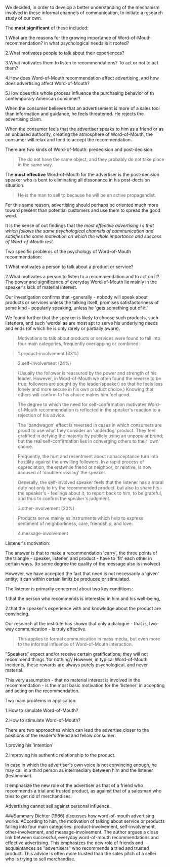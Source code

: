 We decided, in order to develop a better understanding of the mechanism involved in these informal channels of communication, to initiate a research study of our own.

The **most significant** of these included:

1.What are the reasons for the growing importance of Word-of-Mouth recommendation? in what psychological needs is it rooted?

2.What motivates people to talk about their experiences?

3.What motivates them to listen to recommendations? To act or not to act them?

4.How does Word-of-Mouth recommendation affect advertising, and how does advertising affect Word-of-Mouth?

5.How does this whole process influence the purchasing behavior of th contemporary American consumer?

When the consumer believes that an advertisement is more of a sales tool than information and guidance, he feels threatened. He rejects the advertising claim.

When the consumer feels that the advertiser speaks to him as a friend or as an unbiased authority, creating the atmosphere of Word-of-Mouth, the consumer will relax and tend to accept the recommendation.

There are *two* kinds of Word-of-Mouth: predecision and post-decision.

 >The do not have the same object, and they probably do not take place in the same way.

The **most effective** Word-of-Mouth for the advertiser is the post-decision speaker who is bent to eliminating all dissonance in his post-decision situation.

 >He is the man to sell to because he will be an active propagandist.

For this same reason, advertising should perhaps be oriented much more toward present than potential customers and use them to spread the good word.

It is the sense of out findings that the *most effective advertising i s that which follows the same psychological channels of communication and satisfies the same motivation on which the whole importance and success of Word-of-Mouth rest.*

Two specific problems of the psychology of Word-of-Mouth recommendation:

1.What motivates a person to talk about a product or service?

2.What motivates a person to listen to a recommendation and to act on it?
The power and significance of everyday Word-of-Mouth lie mainly in the speaker's lack of material interest.

Our investigation confirms that -generally - nobody will speak about products or services unless the talking itself, promises satisfactoriness of some kind - popularly speaking, unless he 'gets something out of it.'

We found further that the speaker is likely to choose such products, such listeners, and such 'words' as are most apt to serve his underlying needs and ends (of which he is only rarely or partially aware).

 >Motivations to talk about products or services were found to fall into four main categories, frequently overlapping or combined:

 >1.product-involvement (33%)

 >2.self-involvement (24%)

 >(Usually the follower is reassured by the power and strength of his leader. However, in Word-of-Mouth we often found the reverse to be true: followers are sought by the leader(speaker) so that he feels less lonely and more secure in his own product choice.) Knowing that others will confirm to his choice makes him feel good.

 >The degree to which the need for self-confirmation motivates Word-of-Mouth recommendation is reflected in the speaker's reaction to a rejection of his advice.

 >The 'bandwagon' effect is reversed in cases in which consumers are proud to use what they consider an 'underdog' product. They feel gratified in defying the majority by publicly using an unpopular brand; but the real self-confirmation lies in converging others to their 'own' choice.

 >Frequently, the hurt and resentment about nonacceptance turn into hostility against the unwilling followers. In a rapid process of depreciation, the erstwhile friend or neighbor, or relative, is now accused of 'double-crossing' the speaker.

 >Generally, the self-involved speaker feels that the listener has a moral duty not only to try the recommended product, but also to share his - the speaker's - feelings about it, to report back to him, to be grateful, and thus to confirm the speaker's judgment.

 >3.other-involvement (20%)

 >Products serve mainly as instruments which help to express sentiment of neighborliness, care, friendship, and love.

 >4.message-involvement

Listener's motivation:

The answer is that to make a recommendation 'carry', the three points of the triangle - speaker, listener, and product - have to 'fit' each other in certain ways. (to some degree the quality of the message also is involved)

However, we have accepted the fact that need is not necessarily a 'given' entity; it can within certain limits be produced or stimulated.

The listener is primarily concerned about two key conditions:

1.that the person who recommends is interested in him and his well-being,

2.that the speaker's experience with and knowledge about the product are convincing.

Our research at the institute has shown that only a dialogue - that is, two-way communication - is truly effective.

 >This applies to formal communication in mass media, but even more to the informal influence of Word-of-Mouth interaction.

"Speakers" expect and/or receive certain gratifications; they will not recommend things 'for nothing'/ However, in typical Word-of-Mouth incidents, these rewards are always purely psychological, and never material.

This very assumption - that no material interest is involved in the recommendation - is the most basic motivation for the 'listener' in accepting and acting on the recommendation.

Two main problems in application:

1.How to simulate Word-of-Mouth?

2.How to stimulate Word-of-Mouth?

There are two approaches which can lead the advertise closer to the positions of the reader's friend and fellow consumer:

1.proving his 'intention'

2.improving his authentic relationship to the product.

In case in which the advertiser's own voice is not convincing enough, he may call in a third person as intermediary between him and the listener (testimonial).

It emphasize the new role of the advertiser as that of a friend who recommends a trial and trusted product, as against that of a salesman who tries to get rid of merchandises.

Advertising cannot sell against personal influence.

###Summary
Dichter (1966) discusses how word-of-mouth advertising works. ACcording to him, the motivation of talking about service or products falling into four main categories: product-involvement, self-involvement, other-involvement, and message-involvement. The author argues a close link between successful, everyday word-of-mouth recommendations and effective advertising. This emphasizes the new role of friends and acquaintances as "advertisers" who recommends a tried and trusted product. This advice is often more trusted than the sales pitch of a seller who is trying to sell merchandise.
